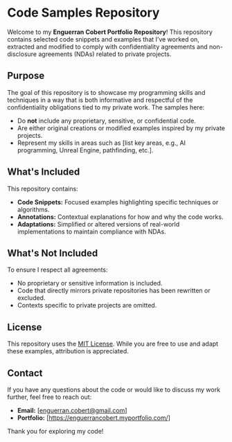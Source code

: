 # Code Samples Repository

Welcome to my **Enguerran Cobert Portfolio Repository**! This repository contains selected code snippets and examples that I’ve worked on, extracted and modified to comply with confidentiality agreements and non-disclosure agreements (NDAs) related to private projects.  

## Purpose  
The goal of this repository is to showcase my programming skills and techniques in a way that is both informative and respectful of the confidentiality obligations tied to my private work. The samples here:  
- Do **not** include any proprietary, sensitive, or confidential code.  
- Are either original creations or modified examples inspired by my private projects.  
- Represent my skills in areas such as [list key areas, e.g., AI programming, Unreal Engine, pathfinding, etc.].  

## What's Included  
This repository contains:  
- **Code Snippets:** Focused examples highlighting specific techniques or algorithms.  
- **Annotations:** Contextual explanations for how and why the code works.  
- **Adaptations:** Simplified or altered versions of real-world implementations to maintain compliance with NDAs.  

## What's Not Included  
To ensure I respect all agreements:  
- No proprietary or sensitive information is included.  
- Code that directly mirrors private repositories has been rewritten or excluded.  
- Contexts specific to private projects are omitted.  

## License  
This repository uses the [MIT License](LICENSE). While you are free to use and adapt these examples, attribution is appreciated.  

## Contact  
If you have any questions about the code or would like to discuss my work further, feel free to reach out:  
- **Email:** [enguerran.cobert@gmail.com]  
- **Portfolio:** [https://enguerrancobert.myportfolio.com/]  

Thank you for exploring my code!  
